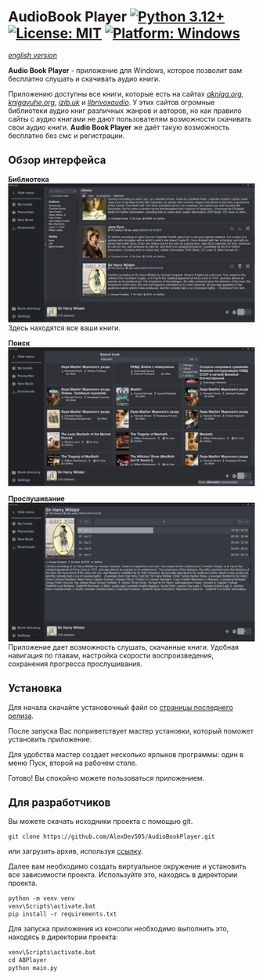 # AudioBook Player [![Python 3.12+](https://badgen.net/badge/Python/3.12+/blue)](https://www.python.org/downloads/) [![License: MIT](https://badgen.net/badge/License/MIT/blue)](https://github.com/AlexDev505/AudioBookPlayer/blob/master/LICENSE) [![Platform: Windows](https://badgen.net/badge/Platform/windows/blue?icon=windows)]()

[_english version_](https://github.com/AlexDev505/AudioBookPlayer/blob/master/readme_en.md)

**Audio Book Player** - приложение для Windows, которое позволит вам бесплатно слушать и скачивать аудио книги.

Приложению доступны все книги, которые есть на сайтах [_akniga.org_](https://akniga.org/), [_knigavuhe.org_](https://knigavuhe.org/), [_izib.uk_](https://izib.uk) и [_librivoxaudio_](https://archive.org/details/librivoxaudio).
У этих сайтов огромные библиотеки аудио книг различных жанров и авторов, 
но как правило сайты с аудио книгами не дают пользователям возможности скачивать свои аудио книги.
**Audio Book Player** же даёт такую возможность бесплатно без смс и регистрации.

## Обзор интерфейса

**Библиотека**
![Библиотека](imgs/library.png "Библиотека")
Здесь находятся все ваши книги.

**Поиск**
![Поиск](imgs/search.png "Поиск")

**Прослушивание**
![Поиск](imgs/book.png "Прослушивание")
Приложение дает возможность слушать, скачанные книги. 
Удобная навигация по главам, настройка скорости воспроизведения, 
сохранения прогресса прослушивания.

## Установка

Для начала скачайте установочный файл со [страницы последнего релиза](https://github.com/AlexDev505/AudioBookPlayer/releases/latest).

После запуска Вас поприветствует мастер установки, который поможет установить приложение.

Для удобства мастер создает несколько ярлыков программы: один в меню Пуск, второй на рабочем столе.

Готово! Вы спокойно можете пользоваться приложением.

## Для разработчиков

Вы можете скачать исходники проекта с помощью git.
```commandline
git clone https://github.com/AlexDev505/AudioBookPlayer.git
```

или загрузить архив, используя [ссылку](https://github.com/AlexDev505/AudioBookPlayer/archive/refs/heads/master.zip).

Далее вам необходимо создать виртуальное окружение 
и установить все зависимости проекта. Используйте это, находясь в директории проекта.
```commandline
python -m venv venv
venv\Scripts\activate.bat
pip install -r requirements.txt
```

Для запуска приложения из консоли необходимо выполнить это, находясь в директории проекта:
```commandline
venv\Scripts\activate.bat
cd ABPlayer
python main.py
```